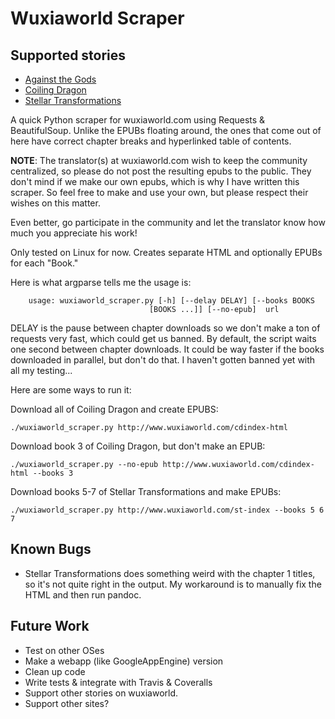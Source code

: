 Wuxiaworld Scraper
==================

Supported stories
-----------------
* [Against the Gods](http://www.wuxiaworld.com/atg-index/)
* [Coiling Dragon](http://www.wuxiaworld.com/cdindex-html/)
* [Stellar Transformations](http://www.wuxiaworld.com/st-index/)

A quick Python scraper for wuxiaworld.com using Requests & BeautifulSoup.
Unlike the EPUBs floating around, the ones that come out of here have correct
chapter breaks and hyperlinked table of contents.

**NOTE**: The translator(s) at wuxiaworld.com wish to keep the community
centralized, so please do not post the resulting epubs to the public. They
don't mind if we make our own epubs, which is why I have written this scraper.
So feel free to make and use your own, but please respect their wishes
on this matter.

Even better, go participate in the community and let the translator know how
much you appreciate his work!

Only tested on Linux for now.
Creates separate HTML and optionally EPUBs for each "Book."

Here is what argparse tells me the usage is:

```
    usage: wuxiaworld_scraper.py [-h] [--delay DELAY] [--books BOOKS
                               [BOOKS ...]] [--no-epub]  url
```

DELAY is the pause between chapter downloads so we don't make a ton of requests
very fast, which could get us banned. By default, the script waits one second
between chapter downloads. It could be way faster if the books downloaded in
parallel, but don't do that. I haven't gotten banned yet with all my testing...

Here are some ways to run it:

Download all of Coiling Dragon and create EPUBS:

```
./wuxiaworld_scraper.py http://www.wuxiaworld.com/cdindex-html
```

Download book 3 of Coiling Dragon, but don't make an EPUB:

```
./wuxiaworld_scraper.py --no-epub http://www.wuxiaworld.com/cdindex-html --books 3
```

Download books 5-7 of Stellar Transformations and make EPUBs:

```
./wuxiaworld_scraper.py http://www.wuxiaworld.com/st-index --books 5 6 7
```


Known Bugs
----------
* Stellar Transformations does something weird with the chapter 1 titles, so
it's not quite right in the output.  My workaround is to manually fix the HTML
and then run pandoc.

Future Work
-----------
* Test on other OSes
* Make a webapp (like GoogleAppEngine) version
* Clean up code
* Write tests & integrate with Travis & Coveralls
* Support other stories on wuxiaworld.
* Support other sites?

